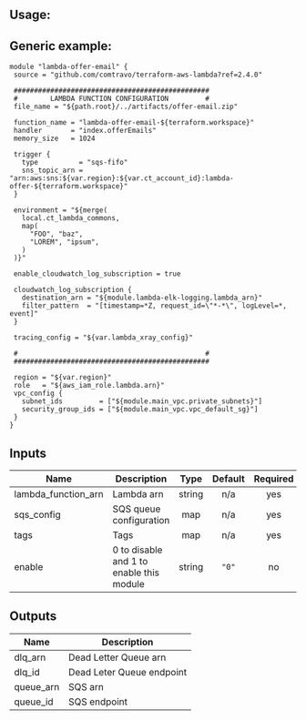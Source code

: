 
##  Usage:

## Generic example:
```hcl
module "lambda-offer-email" {
 source = "github.com/comtravo/terraform-aws-lambda?ref=2.4.0"

 ################################################
 #        LAMBDA FUNCTION CONFIGURATION         #
 file_name = "${path.root}/../artifacts/offer-email.zip"

 function_name = "lambda-offer-email-${terraform.workspace}"
 handler       = "index.offerEmails"
 memory_size   = 1024

 trigger {
   type          = "sqs-fifo"
   sns_topic_arn = "arn:aws:sns:${var.region}:${var.ct_account_id}:lambda-offer-${terraform.workspace}"
 }

 environment = "${merge(
   local.ct_lambda_commons,
   map(
     "FOO", "baz",
     "LOREM", "ipsum",
   )
 )}"

 enable_cloudwatch_log_subscription = true

 cloudwatch_log_subscription {
   destination_arn = "${module.lambda-elk-logging.lambda_arn}"
   filter_pattern  = "[timestamp=*Z, request_id=\"*-*\", logLevel=*, event]"
 }

 tracing_config = "${var.lambda_xray_config}"

 #                                              #
 ################################################

 region = "${var.region}"
 role   = "${aws_iam_role.lambda.arn}"
 vpc_config {
   subnet_ids         = ["${module.main_vpc.private_subnets}"]
   security_group_ids = ["${module.main_vpc.vpc_default_sg}"]
 }
}
```

## Inputs

| Name | Description | Type | Default | Required |
|------|-------------|:----:|:-----:|:-----:|
| lambda\_function\_arn | Lambda arn | string | n/a | yes |
| sqs\_config | SQS queue configuration | map | n/a | yes |
| tags | Tags | map | n/a | yes |
| enable | 0 to disable and 1 to enable this module | string | `"0"` | no |

## Outputs

| Name | Description |
|------|-------------|
| dlq\_arn | Dead Letter Queue arn |
| dlq\_id | Dead Leter Queue endpoint |
| queue\_arn | SQS arn |
| queue\_id | SQS endpoint |

